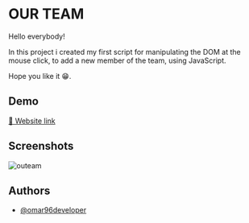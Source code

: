 
# OUR TEAM
Hello everybody!  


In this project i created my first script for manipulating the DOM at the mouse click, to add a new member of the team, using JavaScript.
  


Hope you like it 😁.



## Demo

[🔗 Website link](https://our-team-proj.netlify.app/)




## Screenshots
![outeam](https://user-images.githubusercontent.com/84162621/170791635-3b8eaaa7-3fa0-4911-8b45-da82bfe7c1c5.png)




## Authors

- [@omar96developer](https://github.com/omar96developer)

